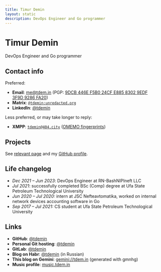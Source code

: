 ```yaml
---
title: Timur Demin
layout: static
description: DevOps Engineer and Go programmer
---
```


# Timur Demin

DevOps Engineer and Go programmer

## Contact info

Preferred:

* **Email**: [me@tdem.in](mailto:me@tdem.in) (PGP: [9DCB 446E F5B0 24CF
  E885 8302 9EDF 3F9D 9286 FA20](/pgp.asc))
* **Matrix**: [`@tdemin:unredacted.org`][matrix]
* **LinkedIn**: [@tdemin][linkedin]

[matrix]: https://matrix.to/#/@tdemin:unredacted.org
[linkedin]: https://www.linkedin.com/in/tdemin/

Less preferred, or may take longer to reply:

* **XMPP**: [`tdemin@404.city`](xmpp:tdemin@404.city) ([OMEMO
  fingerprints][prints])

[prints]: /announcements

## Projects

See [relevant page](/projects) and my [GitHub profile][github].

## Life changelog

* _Dec 2021 &ndash; Jun 2023_: DevOps Engineer at RN-BashNIPIneft LLC
* _Jul 2021_: successfully completed BSc (Comp) degree at Ufa State
  Petroleum Technological University
* _Jun 2020 &ndash; Jul 2020:_ intern at JSC Nefteavtomatika, worked on
  internal network devices accounting software in Go
* _Sep 2017 &ndash; Jul 2021:_ CS student at Ufa State Petroleum
  Technological University

## Links

* **GitHub**: [@tdemin][github]
* **Personal Git hosting**: [@tdemin](https://git.tdem.in/tdemin)
* **GitLab**: [@tdemin](https://gitlab.com/tdemin)
* **Blog on Habr**: [@tdemin](https://habr.com/en/users/tdemin/posts/)
  (in Russian)
* **This blog on Gemini**: [gemini://tdem.in](gemini://tdem.in)
  (generated with gmnhg)
* **Music profile**: [music.tdem.in](https://music.tdem.in)

[github]: https://github.com/tdemin
